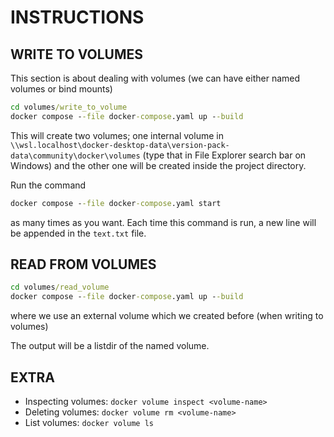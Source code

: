 # INSTRUCTIONS

## WRITE TO VOLUMES
This section is about dealing with volumes (we can have either named volumes or bind mounts)

```cmd
cd volumes/write_to_volume
docker compose --file docker-compose.yaml up --build
```

This will create two volumes; one internal volume in `\\wsl.localhost\docker-desktop-data\version-pack-data\community\docker\volumes` (type that in File Explorer search bar on Windows) and the other one will be created inside the project directory.

Run the command
```cmd
docker compose --file docker-compose.yaml start
```
as many times as you want. Each time this command is run, a new line will be appended in the `text.txt` file.

## READ FROM VOLUMES

```cmd
cd volumes/read_volume
docker compose --file docker-compose.yaml up --build
```
where we use an external volume which we created before (when writing to volumes)

The output will be a listdir of the named volume.


## EXTRA
- Inspecting volumes: `docker volume inspect <volume-name>`
- Deleting volumes: `docker volume rm <volume-name>`
- List volumes: `docker volume ls`